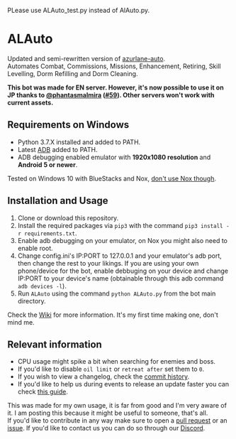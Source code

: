 PLease use ALAuto_test.py instead of AlAuto.py.

# ALAuto
Updated and semi-rewritten version of [azurlane-auto](https://github.com/perryhuynh/azurlane-auto).  
Automates Combat, Commissions, Missions, Enhancement, Retiring, Skill Levelling, Dorm Refilling and Dorm Cleaning.

**This bot was made for EN server. However, it's now possible to use it on JP thanks to [@phantasmalmira](https://github.com/phantasmalmira) ([#59](https://github.com/Egoistically/ALAuto/pull/59)). Other servers won't work with current assets.**

## Requirements on Windows
* Python 3.7.X installed and added to PATH.
* Latest [ADB](https://developer.android.com/studio/releases/platform-tools) added to PATH.
* ADB debugging enabled emulator with **1920x1080 resolution** and **Android 5 or newer**.

Tested on Windows 10 with BlueStacks and Nox, [don't use Nox though](https://www.reddit.com/r/noxappplayer/comments/cz2133/segurazo_malware_with_nox_player/).

## Installation and Usage
1. Clone or download this repository.
2. Install the required packages via `pip3` with the command `pip3 install -r requirements.txt`.
3. Enable adb debugging on your emulator, on Nox you might also need to enable root.
4. Change config.ini's IP:PORT to 127.0.0.1 and your emulator's adb port, then change the rest to your likings. If you are using your own phone/device for the bot, enable debbuging on your device and change IP:PORT to your device's name (obtainable through this adb command `adb devices -l`).
5. Run `ALAuto` using the command `python ALAuto.py` from the bot main directory.

Check the [Wiki](https://github.com/Egoistically/ALAuto/wiki/Config.ini-and-Modules-explanation) for more information. It's my first time making one, don't mind me.  

## Relevant information
* CPU usage might spike a bit when searching for enemies and boss.
* If you'd like to disable `oil limit` or `retreat after` set them to `0`.
* If you wish to view a changelog, check the [commit history](https://github.com/Egoistically/ALAuto/commits/master).
* If you'd like to help us during events to release an update faster you can check [this guide](https://github.com/Egoistically/ALAuto/wiki/Creating-new-assets-for-bot).

This was made for my own usage, it is far from good and I'm very aware of it. I am posting this because it might be useful to someone, that's all.  
If you'd like to contribute in any way make sure to open a [pull request](https://github.com/Egoistically/ALAuto/pulls) or an [issue](https://github.com/Egoistically/ALAuto/issues). If you'd like to contact us you can do so through our [Discord](https://discord.gg/vCFxDen).
